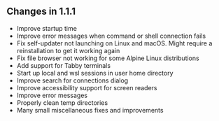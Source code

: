 ## Changes in 1.1.1

- Improve startup time
- Improve error messages when command or shell connection fails
- Fix self-updater not launching on Linux and macOS. Might require a reinstallation to get it working again
- Fix file browser not working for some Alpine Linux distributions
- Add support for Tabby terminals
- Start up local and wsl sessions in user home directory
- Improve search for connections dialog
- Improve accessibility support for screen readers
- Improve error messages
- Properly clean temp directories
- Many small miscellaneous fixes and improvements